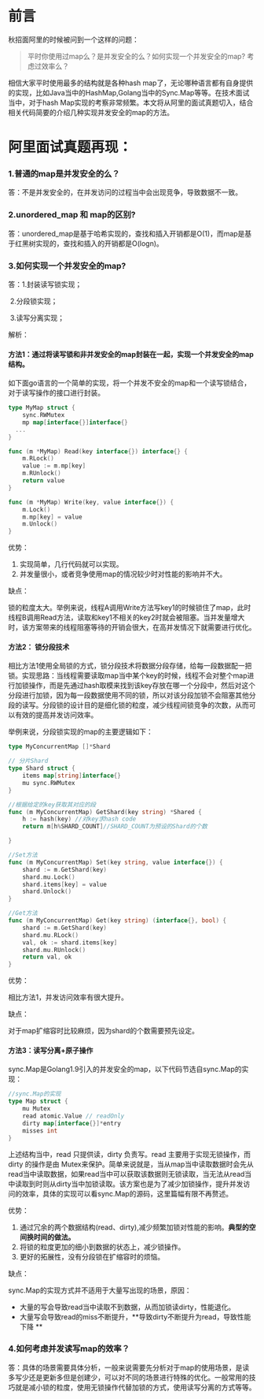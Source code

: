 # 前言

秋招面阿里的时候被问到一个这样的问题：

> 平时你使用过map么？是并发安全的么？如何实现一个并发安全的map? 考虑过效率么？

相信大家平时使用最多的结构就是各种hash map了，无论哪种语言都有自身提供的实现，比如Java当中的HashMap,Golang当中的Sync.Map等等。在技术面试当中，对于hash Map实现的考察非常频繁。本文将从阿里的面试真题切入，结合相关代码简要的介绍几种实现并发安全的map的方法。

# 阿里面试真题再现：

### 1.普通的map是并发安全的么？

答：不是并发安全的，在并发访问的过程当中会出现竞争，导致数据不一致。

### 2.unordered_map 和 map的区别?

答：unordered_map是基于哈希实现的，查找和插入开销都是O(1)，而map是基于红黑树实现的，查找和插入的开销都是O(logn)。

### 3.如何实现一个并发安全的map?

答：1.封装读写锁实现；

​    2.分段锁实现；

​    3.读写分离实现；

解析：

#### **方法1**：通过将读写锁和非并发安全的map封装在一起，实现一个并发安全的map结构。

如下面go语言的一个简单的实现，将一个并发不安全的map和一个读写锁结合，对于读写操作的接口进行封装。

```go
type MyMap struct {
    sync.RWMutex
    mp map[interface{}]interface{}
  ...
}

func (m *MyMap) Read(key interface{}) interface{} {
    m.RLock()
    value := m.mp[key]
    m.RUnlock()
    return value
}

func (m *MyMap) Write(key, value interface{}) {
    m.Lock()
    m.mp[key] = value
    m.Unlock()
}
```

优势：

1. 实现简单，几行代码就可以实现。
2. 并发量很小，或者竞争使用map的情况较少时对性能的影响并不大。

缺点：

锁的粒度太大。举例来说，线程A调用Write方法写key1的时候锁住了map，此时线程B调用Read方法，读取和key1不相关的key2时就会被阻塞。当并发量增大时，该方案带来的线程阻塞等待的开销会很大，在高并发情况下就需要进行优化。

#### **方法2：** **锁分段技术**

  相比方法1使用全局锁的方式，锁分段技术将数据分段存储，给每一段数据配一把锁。实现思路：当线程需要读取map当中某个key的时候，线程不会对整个map进行加锁操作，而是先通过hash取模来找到该key存放在哪一个分段中，然后对这个分段进行加锁，因为每一段数据使用不同的锁，所以对该分段加锁不会阻塞其他分段的读写。分段锁的设计目的是细化锁的粒度，减少线程间锁竞争的次数，从而可以有效的提高并发访问效率。

举例来说，分段锁实现的map的主要逻辑如下：

```go
type MyConcurrentMap []*Shard

// 分片Shard
type Shard struct {
    items map[string]interface{}
    mu sync.RWMutex    
}

//根据给定的key获取其对应的段
func (m MyConcurrentMap) GetShard(key string) *Shared {
    h := hash(key) //对key求hash code
    return m[h%SHARD_COUNT]//SHARD_COUNT为预设的Shard的个数

}

//Set方法
func (m MyConcurrentMap) Set(key string, value interface{}) {
    shard := m.GetShard(key) 
    shard.mu.Lock()              
    shard.items[key] = value 
    shard.Unlock()              
}

//Get方法
func (m MyConcurrentMap) Get(key string) (interface{}, bool) {
    shard := m.GetShard(key)
    shard.mu.RLock()
    val, ok := shard.items[key]
    shard.mu.RUnlock()
    return val, ok
}
```

优势：

相比方法1，并发访问效率有很大提升。

缺点：

对于map扩缩容时比较麻烦，因为shard的个数需要预先设定。

#### **方法3**：**读写分离+原子操作**

sync.Map是Golang1.9引入的并发安全的map，以下代码节选自sync.Map的实现：

```go
//sync.Map的实现
type Map struct {
    mu Mutex
    read atomic.Value // readOnly 
    dirty map[interface{}]*entry 
    misses int
}
```

上述结构当中，read 只提供读，dirty 负责写。read 主要用于实现无锁操作，而 dirty 的操作是由 Mutex来保护。简单来说就是，当从map当中读取数据时会先从read当中读取数据，如果read当中可以获取该数据则无锁读取，当无法从read当中读取到时则从dirty当中加锁读取。该方案也是为了减少加锁操作，提升并发访问的效率，具体的实现可以看sync.Map的源码，这里篇幅有限不再赘述。

优势：

1. 通过冗余的两个数据结构(read、dirty),减少频繁加锁对性能的影响。**典型的空间换时间的做法。**
2. 将锁的粒度更加的细小到数据的状态上，减少锁操作。
3. 更好的拓展性，没有分段锁在扩缩容时的烦恼。

缺点：

sync.Map的实现方式并不适用于大量写出现的场景，原因：

- 大量的写会导致read当中读取不到数据，从而加锁读dirty，性能退化。
- 大量写会导致read的miss不断提升，**导致dirty不断提升为read，导致性能下降
  **

###  

### 4.如何考虑并发读写map的效率？

答：具体的场景需要具体分析，一般来说需要先分析对于map的使用场景，是读多写少还是更新多但是创建少，可以对不同的场景进行特殊的优化。一般常用的技巧就是减小锁的粒度，使用无锁操作代替加锁的方式，使用读写分离的方式等等。